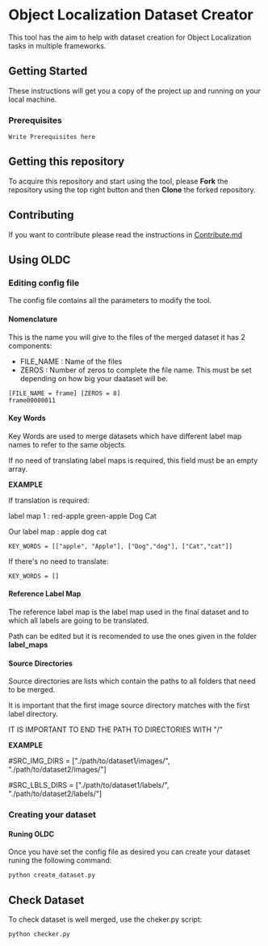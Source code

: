 # Object Localization Dataset Creator
This tool has the aim to help with dataset creation for Object Localization tasks in multiple frameworks.

## Getting Started
These instructions will get you a copy of the project up and running on your local machine.

### Prerequisites
```
Write Prerequisites here
```
## Getting this repository
To acquire this repository and start using the tool, please **Fork** the repository using the top right button and then **Clone** the forked repository.

## Contributing
If you want to contribute please read the instructions in [Contribute.md]()

## Using OLDC
### Editing config file
The config file contains all the parameters to modify the tool.

#### Nomenclature
This is the name you will give to the files of the merged dataset it has 2 components:
  - FILE_NAME : Name of the files
  - ZEROS : Number of zeros to complete the file name. This must be set depending on how big your daataset will be.
  ```
  [FILE_NAME = frame] [ZEROS = 8]
  frame00000011
  ```
#### Key Words
Key Words are used to merge datasets which have different label map names to refer to the same objects. 

If no need of translating label maps is required, this field must be an empty array.

**EXAMPLE**

If translation is required:

label map 1 : red-apple green-apple Dog Cat

Our label map : apple dog cat
```
KEY_WORDS = [["apple", "Apple"], ["Dog","dog"], ["Cat","cat"]]
```
If there's no need to translate:
```
KEY_WORDS = []
```

#### Reference Label Map
The reference label map is the label map used in the final dataset and to which all labels are going to be translated.

Path can be edited but it is recomended to use the ones given in the folder **label_maps**

#### Source Directories
Source directories are lists which contain the paths to all folders that need to be merged.

It is important that the first image source directory matches with the first label directory.

IT IS IMPORTANT TO END THE PATH TO DIRECTORIES WITH "/"

**EXAMPLE**

#SRC_IMG_DIRS = ["./path/to/dataset1/images/", "./path/to/dataset2/images/"]

#SRC_LBLS_DIRS = ["./path/to/dataset1/labels/", "./path/to/dataset2/labels/"]

### Creating your dataset
#### Runing OLDC
Once you have set the config file as desired you can create your dataset runing the following command:
```
python create_dataset.py
```

## Check Dataset
To check dataset is well merged, use the cheker.py script:
```
python checker.py
```
